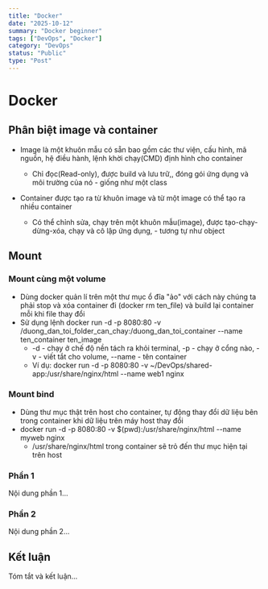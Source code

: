 ```yaml
---
title: "Docker"
date: "2025-10-12"
summary: "Docker beginner"
tags: ["DevOps", "Docker"]
category: "DevOps"
status: "Public"
type: "Post"
---
```


# Docker

## Phân biệt image và container

- Image là một khuôn mẫu có sẵn bao gồm các thư viện, cấu hình, mã nguồn, hệ điều hành, lệnh khời chạy(CMD) định hình cho container

  - Chỉ đọc(Read-only), được build và lưu trữ,, đóng gói ứng dụng và môi trường của nó - giống như một class

- Container được tạo ra từ khuôn image và từ một image có thể tạo ra nhiều container

  - Có thể chỉnh sửa, chạy trên một khuôn mẫu(image), được tạo-chạy-dừng-xóa, chạy và cô lập ứng dụng, - tương tự như object

## Mount

### Mount cùng một volume

- Dùng docker quản lí trên một thư mục ổ đĩa "ảo" với cách này chúng ta phải stop và xóa container đi (docker rm ten_file) và build lại container mỗi khi file thay đổi
- Sử dụng lệnh docker run -d -p 8080:80 -v /duong_dan_toi_folder_can_chay:/duong_dan_toi_container --name ten_container ten_image
  - -d - chạy ở chế độ nền tách ra khỏi terminal, -p - chạy ở cổng nào, -v - viết tắt cho volume, --name - tên container
  - Ví dụ: docker run -d -p 8080:80 -v ~/DevOps/shared-app:/usr/share/nginx/html --name web1 nginx

### Mount bind

- Dùng thư mục thật trên host cho container, tự động thay đổi dữ liệu bên trong container khi dữ liệu trên máy host thay đổi
- docker run -d -p 8080:80 -v $(pwd):/usr/share/nginx/html --name myweb nginx
  - /usr/share/nginx/html trong container sẽ trỏ đến thư mục hiện tại trên host

### Phần 1

Nội dung phần 1...

### Phần 2

Nội dung phần 2...

## Kết luận

Tóm tắt và kết luận...
